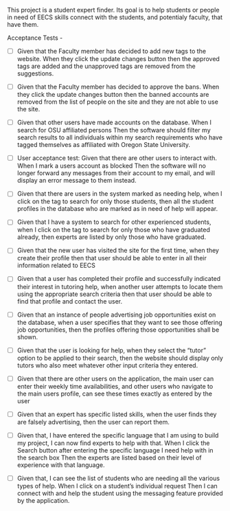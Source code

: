 This project is a student expert finder. Its goal is to help students or people in need of EECS skills connect with the students, and potentialy faculty, that have them.

Acceptance Tests -

- [ ] Given that the Faculty member has decided to add new tags to the website. When they click the update changes button then the approved tags are added and the unapproved tags are removed from the suggestions.

- [ ] Given that the Faculty member has decided to approve the bans. When they click the update changes button then the banned accounts are removed from the list of people on the site and they are not able to use the site.

- [ ] Given that other users have made accounts on the database. When I search for OSU affiliated persons Then the software should filter my search results to all individuals within my search requirements who have tagged themselves as affiliated with Oregon State University.

- [ ] User acceptance test: Given that there are other users to interact with. When I mark a users account as blocked Then the software will no longer forward any messages from their account to my email, and will display an error message to them instead.

- [ ] Given that there are users in the system marked as needing help, when I click on the tag to search for only those students, then all the student profiles in the database who are marked as in need of help will appear.

- [ ] Given that I have a system to search for other experienced students, when I click on the tag to search for only those who have graduated already, then experts are listed by only those who have graduated.

- [ ] Given that the new user has visited the site for the first time, when they create their profile then that user should be able to enter in all their information related to EECS

- [ ] Given that a user has completed their profile and successfully indicated their interest in tutoring help, when another user attempts to locate them using the appropriate search criteria then that user should be able to find that profile and contact the user.

- [ ] Given that an instance of people advertising job opportunities exist on the database, when a user specifies that they want to see those offering job opportunities, then the profiles offering those opportunities shall be shown.

- [ ] Given that the user is looking for help, when they select the “tutor” option to be applied to their search, then the website should display only tutors who also meet whatever other input criteria they entered.

- [ ] Given that there are other users on the application, the main user can enter their weekly time availabilities, and other users who navigate to the main users profile, can see these times exactly as entered by the user

- [ ] Given that an expert has specific listed skills, when the user finds they are falsely advertising, then the user can report them.

- [ ] Given that, I have entered the specific language that I am using to build my project, I can now find experts to help with that. When I click the Search button after entering the specific language I need help with in the search box Then the experts are listed based on their level of experience with that language.

- [ ] Given that, I can see the list of students who are needing all the various types of help. When I click on a student’s individual request Then I can connect with and help the student using the messaging feature provided by the application.
